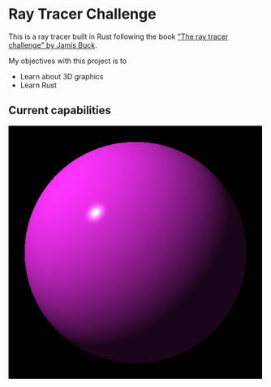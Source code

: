 # Ray Tracer Challenge
This is a ray tracer built in Rust following the book ["The ray tracer challenge" by Jamis Buck](http://raytracerchallenge.com/).

My objectives with this project is to
* Learn about 3D graphics
* Learn Rust

## Current capabilities
![sphere](./doc/sphere.png)